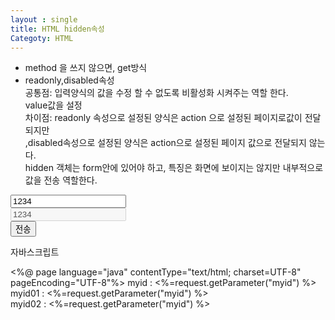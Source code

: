 ```yaml
---
layout : single
title: HTML hidden속성
Categoty: HTML
---
```


*  method 을 쓰지 않으면, get방식  
* readonly,disabled속성    
  공통점: 입력양식의 값을 수정 할 수 없도록 비활성화 시켜주는 역할 한다.  
  value값을 설정  
  차이점: readonly 속성으로 설정된 양식은 action 으로 설정된 페이지로값이 전달되지만   
 ,disabled속성으로 설정된 양식은 action으로 설정된 페이지 값으로 전달되지 않는다.  
  hidden 객체는 form안에 있어야 하고, 특징은 화면에 보이지는 않지만 내부적으로 값을 전송 역할한다.  

<html>
<head>
<meta charset="UTF-8">
<title>Insert title here</title>
</head>
<body>  
<form  action="hidden.jsp">
<input type="hidden" name="myid" value="1234">
<input type="text" name="myid01"value="1234" readonly="readonly"><br>
<input type="text" name="myid02"value="1234" disabled="disabled"><br>
<input type="submit" value="전송">
</form>
</body>
</html>

자바스크립트 

<%@ page language="java" contentType="text/html; charset=UTF-8"
    pageEncoding="UTF-8"%>
myid : <%=request.getParameter("myid") %><br>
myid01 : <%=request.getParameter("myid") %><br>
myid02 : <%=request.getParameter("myid") %><br>
